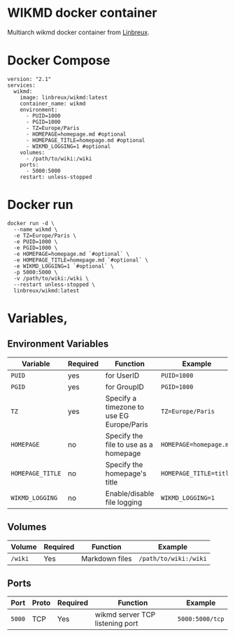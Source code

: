 # WIKMD docker container
Multiarch wikmd docker container from [Linbreux](https://github.com/Linbreux/wikmd).

# Docker Compose
```
version: "2.1"
services:
  wikmd:
    image: linbreux/wikmd:latest
    container_name: wikmd
    environment:
      - PUID=1000
      - PGID=1000
      - TZ=Europe/Paris
      - HOMEPAGE=homepage.md #optional
      - HOMEPAGE_TITLE=homepage.md #optional
      - WIKMD_LOGGING=1 #optional
    volumes:
      - /path/to/wiki:/wiki
    ports:
      - 5000:5000
    restart: unless-stopped
```

# Docker run
```
docker run -d \
  --name wikmd \
  -e TZ=Europe/Paris \
  -e PUID=1000 \
  -e PGID=1000 \
  -e HOMEPAGE=homepage.md `#optional` \
  -e HOMEPAGE_TITLE=homepage.md `#optional` \
  -e WIKMD_LOGGING=1 `#optional` \
  -p 5000:5000 \
  -v /path/to/wiki:/wiki \
  --restart unless-stopped \
  linbreux/wikmd:latest
```

# Variables,
## Environment Variables
| Variable | Required | Function | Example |
|----------|----------|----------|----------|
|`PUID`|yes|for UserID|`PUID=1000`|
|`PGID`|yes|for GroupID|`PGID=1000`|
|`TZ`|yes|Specify a timezone to use EG Europe/Paris|`TZ=Europe/Paris`|
|`HOMEPAGE`|no|Specify the file to use as a homepage|`HOMEPAGE=homepage.md`|
|`HOMEPAGE_TITLE`|no|Specify the homepage's title|`HOMEPAGE_TITLE=title`|
|`WIKMD_LOGGING`|no|Enable/disable file logging|`WIKMD_LOGGING=1`|

## Volumes
| Volume | Required | Function | Example |
|----------|----------|----------|----------|
| `/wiki` | Yes | Markdown files | `/path/to/wiki:/wiki`|

## Ports
| Port | Proto | Required | Function | Example |
|----------|----------|----------|----------|----------|
| `5000` | TCP | Yes | wikmd server TCP listening port | `5000:5000/tcp`|
